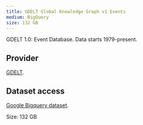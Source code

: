 ```yaml
---
title: GDELT Global Knowledge Graph v1 Events
medium: BigQuery
size: 132 GB
---
```

GDELT 1.0: Event Database. Data starts 1979-present.

## Provider

[GDELT][provider].

## Dataset access

[Google Bigquery dataset][bigquery].

Size: 132 GB

[bigquery]: https://bigquery.cloud.google.com/table/gdelt-bq:full.events
[provider]: https://cloudplatform.googleblog.com/2014/05/worlds-largest-event-dataset-now-publicly-available-in-google-bigquery.html
